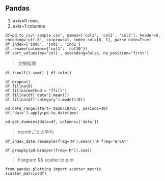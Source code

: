 ## Pandas

1. axis=0 rows
2. axis=1 columns

```
df=pd.to_csv('sample.csv', names=['col1', 'col2', 'col3'], header=0, encoding='utf-8', skiprows=1, index_col=[0, 1], parse_date=True)
df.index=['ind0', 'ind1', 'ind2']
df.rename(columns={'col1': 'col10'})
df.sort_values(by='col1', ascending=False, na_position='first')
```

> 欠損処理
```
df.isnull().sum() | df.info()

df.dropna()
df.fillna(0)
df.fillna(method = 'ffill')
df.fillna(df['data'].mean())
df.fillna(df['category'].mode()[0])
```

```
pd.date_range(start='2020/10/01', periods=30)
df['date'].apply(pd.to_datetime)
```

```
pd.get_dummies(data=df, columns=['data'])
```

> monthごとの平均
```
df_index_date.resample(freq='M').mean() # freq='W-SAT'

df.groupby(pd.Grouper(freq='M')).sum()
```
> histgram && scatter to plot
```
from pandas.plotting import scatter_matrix
scatter_matrix(df)
```
